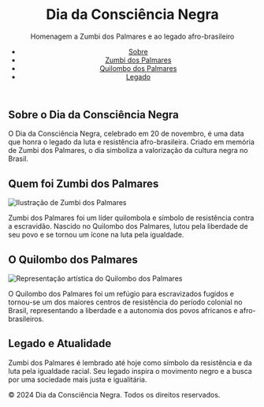 <!DOCTYPE html>
<html lang="pt-BR">
<head>
  <meta charset="UTF-8">
  <meta name="viewport" content="width=device-width, initial-scale=1.0">
  <title>Dia da Consciência Negra - Homenagem a Zumbi dos Palmares</title>
  <link rel="stylesheet" href="style.css">
</head>
<body>

  <!-- Cabeçalho -->
  <header>
    <div class="banner">
      <h1>Dia da Consciência Negra</h1>
      <p>Homenagem a Zumbi dos Palmares e ao legado afro-brasileiro</p>
    </div>
    <nav>
      <ul>
        <li><a href="#sobre">Sobre</a></li>
        <li><a href="#zumbi">Zumbi dos Palmares</a></li>
        <li><a href="#quilombo">Quilombo dos Palmares</a></li>
        <li><a href="#legado">Legado</a></li>
      </ul>
    </nav>
  </header>

  <!-- Sobre o Dia da Consciência Negra -->
  <section id="sobre" class="section">
    <h2>Sobre o Dia da Consciência Negra</h2>
    <p>O Dia da Consciência Negra, celebrado em 20 de novembro, é uma data que honra o legado da luta e resistência afro-brasileira. Criado em memória de Zumbi dos Palmares, o dia simboliza a valorização da cultura negra no Brasil.</p>
  </section>

  <!-- Quem foi Zumbi dos Palmares -->
  <section id="zumbi" class="section">
    <h2>Quem foi Zumbi dos Palmares</h2>
    <img src="images.jpg" alt="Ilustração de Zumbi dos Palmares">
    <p>Zumbi dos Palmares foi um líder quilombola e símbolo de resistência contra a escravidão. Nascido no Quilombo dos Palmares, lutou pela liberdade de seu povo e se tornou um ícone na luta pela igualdade.</p>
  </section>

  <!-- O Quilombo dos Palmares -->
  <section id="quilombo" class="section">
    <h2>O Quilombo dos Palmares</h2>
    <img src="1024px-rugendasroda.jpg" alt="Representação artística do Quilombo dos Palmares">
    <p>O Quilombo dos Palmares foi um refúgio para escravizados fugidos e tornou-se um dos maiores centros de resistência do período colonial no Brasil, representando a liberdade e a autonomia dos povos africanos e afro-brasileiros.</p>
  </section>

  <!-- Legado e Atualidade -->
  <section id="legado" class="section">
    <h2>Legado e Atualidade</h2>
    <p>Zumbi dos Palmares é lembrado até hoje como símbolo da resistência e da luta pela igualdade racial. Seu legado inspira o movimento negro e a busca por uma sociedade mais justa e igualitária.</p>
  </section>

 

  <!-- Rodapé -->
  <footer>
    <p>&copy; 2024 Dia da Consciência Negra. Todos os direitos reservados.</p>
  </footer>

</body>
</html>
